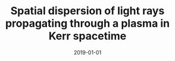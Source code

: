 ---
title: "Spatial dispersion of light rays propagating through a plasma in Kerr spacetime"
date: 2019-01-01
publishDate: 2019-01-01T00:00:00.000000Z
authors: ["T. Kimpson", "K. Wu", "and S. Zane"]
publication_types: ["2"]
abstract: ""
featured: false
publication: "*MNRAS*"
doi: "10.1093/mnras/stz138"
links:
  - icon_pack: 
    icon: 
    name: arxiv
    url: 'https://arxiv.org/abs/1901.03733'
---